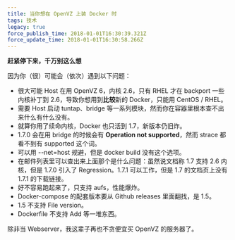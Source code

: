 ```yaml
---
title: 当你想在 OpenVZ 上装 Docker 时
tags: 技术
legacy: true
force_publish_time: 2018-01-01T16:30:39.321Z
force_update_time: 2018-01-01T16:30:58.266Z
---
```


**赶紧停下来，千万别这么想**

因为你（很）可能会（依次）遇到以下问题：
- 很大可能 Host 在用 OpenVZ 6，内核 2.6，只有 RHEL 才在 backport 一些内核补丁到 2.6，导致你想用到**比较**新的 Docker，只能用 CentOS / RHEL。
- 需要 Host 启动 tuntap、bridge 等一系列模块，然而你在容器里根本查不出来什么有什么没有。
- 就算你用了续命内核，Docker 也只活到 1.7，新版本仍旧炸。
- 1.7.0 会在用 bridge 的时候会有 **Operation not supported**，然而 strace 都看不到有 supported 这个词。
- 可以用 --net=host 规避，但是 docker build 没有这个选项。
- 在邮件列表里可以查出来上面那个是什么问题：虽然说文档称 1.7 支持 2.6 内核，但是 1.7.0 引入了 Regression。1.7.1 可以工作，但是 1.7 的文档页上没有 1.7.1 的下载链接。
- 好不容易跑起来了，只支持 aufs，性能爆炸。
- Docker-compose 的配套版本要从 Github releases 里面翻找，是 1.5。
- 1.5 不支持 File version。
- Dockerfile 不支持 Add 等一堆东西。

除非当 Webserver，我这辈子再也不贪便宜买 OpenVZ 的服务器了。
